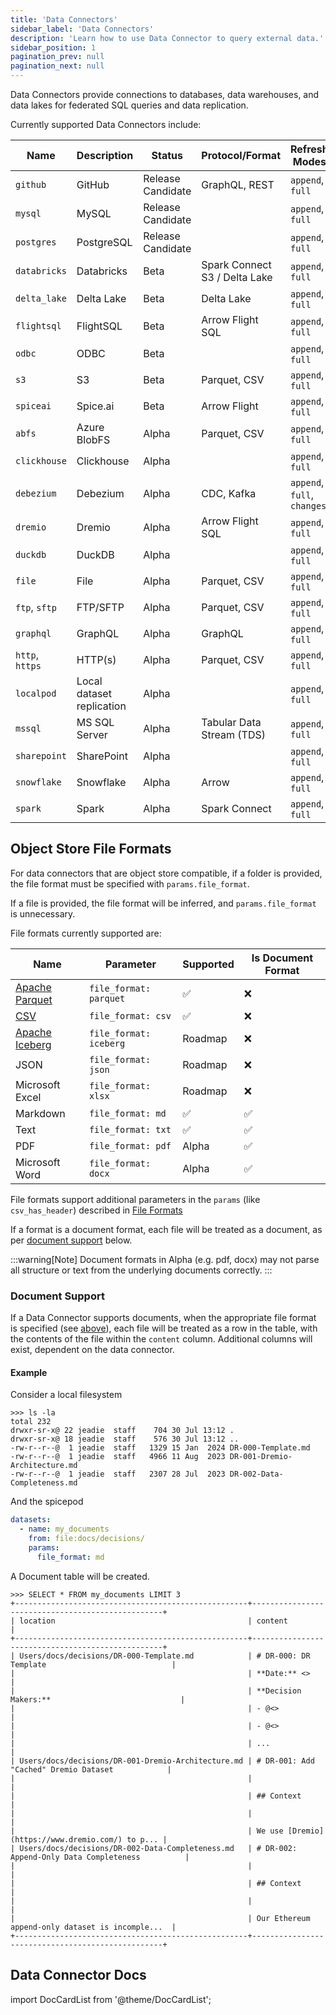 ```yaml
---
title: 'Data Connectors'
sidebar_label: 'Data Connectors'
description: 'Learn how to use Data Connector to query external data.'
sidebar_position: 1
pagination_prev: null
pagination_next: null
---
```


Data Connectors provide connections to databases, data warehouses, and data lakes for federated SQL queries and data replication.

Currently supported Data Connectors include:

| Name            | Description               | Status            | Protocol/Format                     | Refresh Modes               | Supports [Ingestion][ingestion] | Supports Documents |
| --------------- | ------------------------- | ----------------- | ----------------------------------- | --------------------------- | ------------------------------- | ------------------ |
| `github`        | GitHub                    | Release Candidate | GraphQL, REST                       | `append`, `full`            | ❌                              | ❌                 |
| `mysql`         | MySQL                     | Release Candidate |                                     | `append`, `full`            | Roadmap                         | ❌                 |
| `postgres`      | PostgreSQL                | Release Candidate |                                     | `append`, `full`            | Roadmap                         | ❌                 |
| `databricks`    | Databricks                | Beta              | Spark Connect <br/> S3 / Delta Lake | `append`, `full`            | Roadmap                         | ❌                 |
| `delta_lake`    | Delta Lake                | Beta              | Delta Lake                          | `append`, `full`            | Roadmap                         | ❌                 |
| `flightsql`     | FlightSQL                 | Beta              | Arrow Flight SQL                    | `append`, `full`            | ❌                              | ❌                 |
| `odbc`          | ODBC                      | Beta              |                                     | `append`, `full`            | ❌                              | ❌                 |
| `s3`            | S3                        | Beta              | Parquet, CSV                        | `append`, `full`            | Roadmap                         | ✅                 |
| `spiceai`       | Spice.ai                  | Beta              | Arrow Flight                        | `append`, `full`            | ✅                              | ❌                 |
| `abfs`          | Azure BlobFS              | Alpha             | Parquet, CSV                        | `append`, `full`            | Roadmap                         | ✅                 |
| `clickhouse`    | Clickhouse                | Alpha             |                                     | `append`, `full`            | ❌                              | ❌                 |
| `debezium`      | Debezium                  | Alpha             | CDC, Kafka                          | `append`, `full`, `changes` | ❌                              | ❌                 |
| `dremio`        | Dremio                    | Alpha             | Arrow Flight SQL                    | `append`, `full`            | ❌                              | ❌                 |
| `duckdb`        | DuckDB                    | Alpha             |                                     | `append`, `full`            | ❌                              | ❌                 |
| `file`          | File                      | Alpha             | Parquet, CSV                        | `append`, `full`            | Roadmap                         | ✅                 |
| `ftp`, `sftp`   | FTP/SFTP                  | Alpha             | Parquet, CSV                        | `append`, `full`            | ❌                              | ✅                 |
| `graphql`       | GraphQL                   | Alpha             | GraphQL                             | `append`, `full`            | ❌                              | ❌                 |
| `http`, `https` | HTTP(s)                   | Alpha             | Parquet, CSV                        | `append`, `full`            | ❌                              | ❌                 |
| `localpod`      | Local dataset replication | Alpha             |                                     | `append`, `full`            | ❌                              | ✅                 |
| `mssql`         | MS SQL Server             | Alpha             | Tabular Data Stream (TDS)           | `append`, `full`            | ❌                              | ❌                 |
| `sharepoint`    | SharePoint                | Alpha             |                                     | `append`, `full`            | ❌                              | ✅                 |
| `snowflake`     | Snowflake                 | Alpha             | Arrow                               | `append`, `full`            | Roadmap                         | ❌                 |
| `spark`         | Spark                     | Alpha             | Spark Connect                       | `append`, `full`            | ❌                              | ❌                 |

[ingestion]: https://docs.spiceai.org/features/data-ingestion

## Object Store File Formats

For data connectors that are object store compatible, if a folder is provided, the file format must be specified with `params.file_format`.

If a file is provided, the file format will be inferred, and `params.file_format` is unnecessary.

File formats currently supported are:

| Name                                          | Parameter              | Supported | Is Document Format |
| --------------------------------------------- | ---------------------- | --------- | ------------------ |
| [Apache Parquet](https://parquet.apache.org/) | `file_format: parquet` | ✅        | ❌                 |
| [CSV](/reference/file_format.md#csv)          | `file_format: csv`     | ✅        | ❌                 |
| [Apache Iceberg](https://iceberg.apache.org/) | `file_format: iceberg` | Roadmap   | ❌                 |
| JSON                                          | `file_format: json`    | Roadmap   | ❌                 |
| Microsoft Excel                               | `file_format: xlsx`    | Roadmap   | ❌                 |
| Markdown                                      | `file_format: md`      | ✅        | ✅                 |
| Text                                          | `file_format: txt`     | ✅        | ✅                 |
| PDF                                           | `file_format: pdf`     | Alpha     | ✅                 |
| Microsoft Word                                | `file_format: docx`    | Alpha     | ✅                 |

File formats support additional parameters in the `params` (like `csv_has_header`) described in [File Formats](/reference/file_format)

If a format is a document format, each file will be treated as a document, as per [document support](#document-support) below.

:::warning[Note]
Document formats in Alpha (e.g. pdf, docx) may not parse all structure or text from the underlying documents correctly.
:::

### Document Support

If a Data Connector supports documents, when the appropriate file format is specified (see [above](#object-store-file-formats)), each file will be treated as a row in the table, with the contents of the file within the `content` column. Additional columns will exist, dependent on the data connector.

#### Example

Consider a local filesystem

```shell
>>> ls -la
total 232
drwxr-sr-x@ 22 jeadie  staff    704 30 Jul 13:12 .
drwxr-sr-x@ 18 jeadie  staff    576 30 Jul 13:12 ..
-rw-r--r--@  1 jeadie  staff   1329 15 Jan  2024 DR-000-Template.md
-rw-r--r--@  1 jeadie  staff   4966 11 Aug  2023 DR-001-Dremio-Architecture.md
-rw-r--r--@  1 jeadie  staff   2307 28 Jul  2023 DR-002-Data-Completeness.md
```

And the spicepod

```yaml
datasets:
  - name: my_documents
    from: file:docs/decisions/
    params:
      file_format: md
```

A Document table will be created.

```shell
>>> SELECT * FROM my_documents LIMIT 3
+----------------------------------------------------+--------------------------------------------------+
| location                                           | content                                          |
+----------------------------------------------------+--------------------------------------------------+
| Users/docs/decisions/DR-000-Template.md            | # DR-000: DR Template                            |
|                                                    | **Date:** <>                                     |
|                                                    | **Decision Makers:**                             |
|                                                    | - @<>                                            |
|                                                    | - @<>                                            |
|                                                    | ...                                              |
| Users/docs/decisions/DR-001-Dremio-Architecture.md | # DR-001: Add "Cached" Dremio Dataset            |
|                                                    |                                                  |
|                                                    | ## Context                                       |
|                                                    |                                                  |
|                                                    | We use [Dremio](https://www.dremio.com/) to p... |
| Users/docs/decisions/DR-002-Data-Completeness.md   | # DR-002: Append-Only Data Completeness          |
|                                                    |                                                  |
|                                                    | ## Context                                       |
|                                                    |                                                  |
|                                                    | Our Ethereum append-only dataset is incomple...  |
+----------------------------------------------------+--------------------------------------------------+
```

## Data Connector Docs

import DocCardList from '@theme/DocCardList';

<DocCardList />
